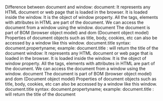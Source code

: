 Difference between document and window:
document:
It represents any HTML document or web page that is loaded in the browser.
It is loaded inside the window.
It is the object of window property.
All the tags, elements with attributes in HTML are part of the document.
We can access the document from a window using the window. document
The document is part of BOM (browser object model) and dom (Document object model)
Properties of document objects such as title, body, cookies, etc can also be accessed by a window like this window. document.title
syntax:
document.propertyname;
example:
document.title :  will return the title of the document
window:
It represents any HTML document or web page that is loaded in the browser.
It is loaded inside the window.
It is the object of window property.
All the tags, elements with attributes in HTML are part of the document.
We can access the document from a window using the window. document
The document is part of BOM (browser object model) and dom (Document object model)
Properties of document objects such as title, body, cookies, etc can also be accessed by a window like this window. document.title
syntax:
document.propertyname;
example:
document.title :  will return the title of the document

